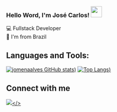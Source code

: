 ### Hello Word, I'm José Carlos!  <img src=https://github.com/TheDudeThatCode/TheDudeThatCode/blob/master/Assets/Earth.gif width="30">

💻 Fullstack Developer <br />
🏡 I'm from Brazil

## Languages and Tools:

[![jomenaalves GitHub stats](https://github-readme-stats.vercel.app/api?username=jomenaalves&theme=radical&show_icons=true))](https://github.com/jomenaalves/github-readme-stats)
[![Top Langs](https://github-readme-stats.vercel.app/api/top-langs/?username=jomenaalves&layout=compact&theme=radical))](https://github.com/jomenaalves/github-readme-stats)

## Connect with me
<a href="https://www.linkedin.com/in/jos%C3%A9-carlos-72495b19b/"> <img src="https://img.shields.io/badge/LinkedIn-0077B5?style=for-the-badge&logo=linkedin&logoColor=white"></> </a>
<!--
**jomenaalves/jomenaalves** is a ✨ _special_ ✨ repository because its `README.md` (this file) appears on your GitHub profile.

Here are some ideas to get you started:

- 🔭 I’m currently working on ...
- 🌱 I’m currently learning ...
- 👯 I’m looking to collaborate on ...
- 🤔 I’m looking for help with ...
- 💬 Ask me about ...
- 📫 How to reach me: ...
- 😄 Pronouns: ...
- ⚡ Fun fact: ...
-->
